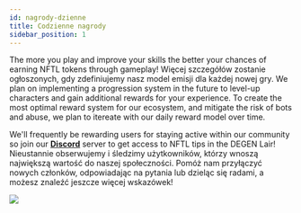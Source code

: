 ```yaml
---
id: nagrody-dzienne
title: Codzienne nagrody
sidebar_position: 1
---
```


The more you play and improve your skills the better your chances of earning NFTL tokens through gameplay! Więcej szczegółów zostanie ogłoszonych, gdy zdefiniujemy nasz model emisji dla każdej nowej gry. We plan on implementing a progression system in the future to level-up characters and gain additional rewards for your experience. To create the most optimal reward system for our ecosystem, and mitigate the risk of bots and abuse, we plan to itereate with our daily reward model over time.

We'll frequently be rewarding users for staying active within our community so join our **[Discord](https://discord.gg/niftyleague)** server to get access to NFTL tips in the DEGEN Lair! Nieustannie obserwujemy i śledzimy użytkowników, którzy wnoszą największą wartość do naszej społeczności. Pomóż nam przyłączyć nowych członków, odpowiadając na pytania lub dzieląc się radami, a możesz znaleźć jeszcze więcej wskazówek!

![](/img/twitch-stream.png)

